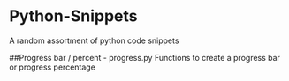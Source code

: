 # Python-Snippets
A random assortment of python code snippets

##Progress bar / percent - progress.py
Functions to create a progress bar or progress percentage
